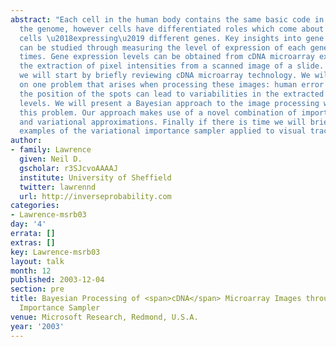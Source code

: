 ```yaml
---
abstract: "Each cell in the human body contains the same basic code in the form of
  the genome, however cells have differentiated roles which come about through different
  cells \u2018expressing\u2019 different genes. Key insights into gene interactions
  can be studied through measuring the level of expression of each gene at different
  times. Gene expression levels can be obtained from cDNA microarray experiments through
  the extraction of pixel intensities from a scanned image of a slide. In this talk
  we will start by briefly reviewing cDNA microarray technology. We will then focus
  on one problem that arises when processing these images: human error in locating
  the position of the spots can lead to variabilities in the extracted expression
  levels. We will present a Bayesian approach to the image processing which alleviates
  this problem. Our approach makes use of a novel combination of importance sampling
  and variational approximations. Finally if there is time we will briefly show some
  examples of the variational importance sampler applied to visual tracking problems."
author:
- family: Lawrence
  given: Neil D.
  gscholar: r3SJcvoAAAAJ
  institute: University of Sheffield
  twitter: lawrennd
  url: http://inverseprobability.com
categories:
- Lawrence-msrb03
day: '4'
errata: []
extras: []
key: Lawrence-msrb03
layout: talk
month: 12
published: 2003-12-04
section: pre
title: Bayesian Processing of <span>cDNA</span> Microarray Images through the Variational
  Importance Sampler
venue: Microsoft Research, Redmond, U.S.A.
year: '2003'
---
```

